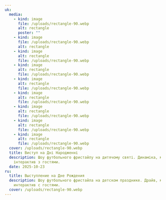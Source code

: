 ```yaml
---
uk:
  media:
    - kind: image
      file: /uploads/rectangle-90.webp
      alt: rectangle
      poster: ""
    - kind: image
      file: /uploads/rectangle-90.webp
      alt: rectangle
    - kind: image
      alt: rectangle
      file: /uploads/rectangle-90.webp
    - kind: image
      alt: rectangle
      file: /uploads/rectangle-90.webp
    - kind: image
      alt: rectangle
      file: /uploads/rectangle-90.webp
    - kind: image
      alt: rectangle
      file: /uploads/rectangle-90.webp
    - kind: image
      alt: rectangle
      file: /uploads/rectangle-90.webp
    - kind: image
      alt: rectangle
      file: /uploads/rectangle-90.webp
    - kind: image
      alt: rectangle
      file: /uploads/rectangle-90.webp
  cover: /uploads/rectangle-90.webp
  title: Виступ на Дні Народженні
  description: Шоу футбольного фристайлу на дитячому святі. Динаміка, музика та
    інтерактив з гостями.
  date: 2025-10-23
ru:
  title: Выступление на Дне Рождения
  description: Шоу футбольного фристайла на детском празднике. Драйв, музыка и
    интерактив с гостями.
  cover: /uploads/rectangle-90.webp
---
```

